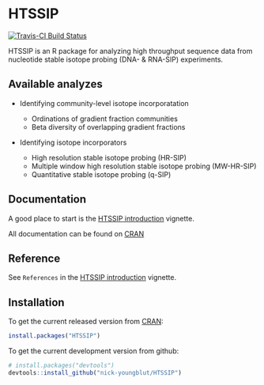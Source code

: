 HTSSIP
======

[![Travis-CI Build Status](https://travis-ci.org/nick-youngblut/HTSSIP.svg?branch=master)](https://travis-ci.org/nick-youngblut/HTSSIP)

HTSSIP is an R package for analyzing high throughput 
sequence data from nucleotide stable isotope probing 
(DNA- & RNA-SIP) experiments. 

## Available analyzes 

* Identifying community-level isotope incorporatation
  * Ordinations of gradient fraction communities
  * Beta diversity of overlapping gradient fractions

* Identifying isotope incorporators
  * High resolution stable isotope probing (HR-SIP)
  * Multiple window high resolution stable isotope probing (MW-HR-SIP)
  * Quantitative stable isotope probing (q-SIP)


## Documentation

A good place to start is the [HTSSIP introduction](https://cran.r-project.org/web/packages/HTSSIP/vignettes/HTSSIP_intro.html) vignette. 

All documentation can be found on [CRAN](https://cran.r-project.org/web/packages/HTSSIP/index.html)


## Reference 

See `References` in the [HTSSIP introduction](https://cran.r-project.org/web/packages/HTSSIP/vignettes/HTSSIP_intro.html) vignette.

## Installation

To get the current released version from [CRAN](https://cran.r-project.org/web/packages/HTSSIP/index.html):

```R
install.packages("HTSSIP") 
```

To get the current development version from github:

```R
# install.packages("devtools")
devtools::install_github("nick-youngblut/HTSSIP")
```



